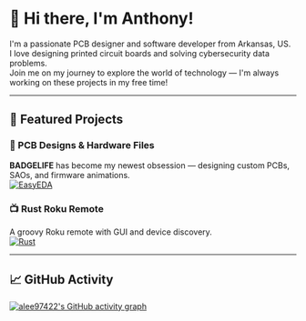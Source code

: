# 👋 Hi there, I'm Anthony!

I'm a passionate PCB designer and software developer from Arkansas, US.  
I love designing printed circuit boards and solving cybersecurity data problems.  
Join me on my journey to explore the world of technology — I'm always working on these projects in my free time!

---

## 🚀 Featured Projects

### 🧠 PCB Designs & Hardware Files
**BADGELIFE** has become my newest obsession — designing custom PCBs, SAOs, and firmware animations.  
[![EasyEDA](https://img.shields.io/badge/EasyEDA-1765F6.svg?style=for-the-badge&logo=EasyEDA&logoColor=white)](https://github.com/alee97422/PCBs_)

### 📺 Rust Roku Remote
A groovy Roku remote with GUI and device discovery.  
[![Rust](https://img.shields.io/badge/rust-%23000000.svg?style=for-the-badge&logo=rust&logoColor=white)](https://github.com/alee97422/Rust_roku_remote)

---

## 📈 GitHub Activity

[![alee97422's GitHub activity graph](https://github-readme-activity-graph.vercel.app/graph?username=alee97422&theme=react-dark)](https://github.com/alee97422)
